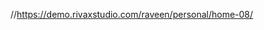 //https://demo.rivaxstudio.com/raveen/personal/home-08/

<!-- background: rgb(121,105,192);
background: linear-gradient(90deg, rgba(121,105,192,1) 32%, rgba(96,163,230,1) 54%); -->
